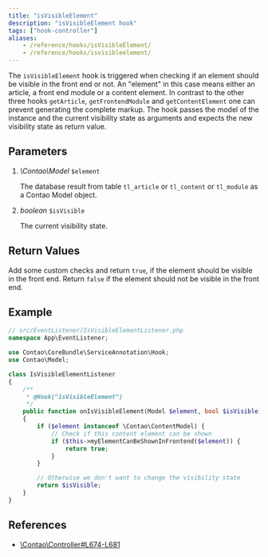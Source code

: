 ```yaml
---
title: "isVisibleElement"
description: "isVisibleElement hook"
tags: ["hook-controller"]
aliases:
    - /reference/hooks/isVisibleElement/
    - /reference/hooks/isvisibleelement/
---
```



The `isVisibleElement` hook is triggered when checking if an element should be
visible in the front end or not. An "element" in this case means either an article,
a front end module or a content element. In contrast to the other three hooks
`getArticle`, `getFrontendModule` and `getContentElement` one can prevent generating
the complete markup. The hook passes the model of the instance and the current
visibility state as arguments and expects the new visibility state as return value.


## Parameters

1. *\Contao\Model* `$element`

    The database result from table `tl_article` or `tl_content` or `tl_module` as a
    Contao Model object.

2. *boolean* `$isVisible`

    The current visibility state.


## Return Values

Add some custom checks and return `true`, if the element should be visible in the front end.
Return `false` if the element should not be visible in the front end.


## Example

```php
// src/EventListener/IsVisibleElementListener.php
namespace App\EventListener;

use Contao\CoreBundle\ServiceAnnotation\Hook;
use Contao\Model;

class IsVisibleElementListener
{
    /**
     * @Hook("isVisibleElement")
     */
    public function onIsVisibleElement(Model $element, bool $isVisible): bool
    {
        if ($element instanceof \Contao\ContentModel) {
            // Check if this content element can be shown
            if ($this->myElementCanBeShownInFrontend($element)) {
                return true;
            }
        }

        // Otherwise we don't want to change the visibility state
        return $isVisible;
    }
}
```


## References

* [\Contao\Controller#L674-L681](https://github.com/contao/contao/blob/4.7.6/core-bundle/src/Resources/contao/library/Contao/Controller.php#L674-L681)
